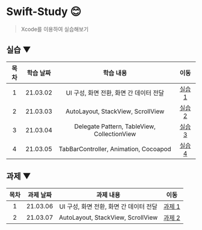 # Swift-Study 😊
> Xcode를 이용하여 실습해보기  

## 실습 ▼

| 목차 | 학습 날짜 | 학습 내용 | 이동 |  
| :----------: | :----------: | :----------: | :----------: |
| 1 | 21.03.02 | UI 구성, 화면 전환, 화면 간 데이터 전달 | [실습 1](./실습1) |
| 2 | 21.03.03 | AutoLayout, StackView, ScrollView | [실습 2](./실습2) |
| 3 | 21.03.04 | Delegate Pattern, TableView, CollectionView | [실습 3](./실습3) |
| 4 | 21.03.05 | TabBarController, Animation, Cocoapod | [실습 4](./실습4) |

## 과제 ▼

| 목차 | 과제 날짜 | 과제 내용 | 이동 |  
| :----------: | :----------: | :----------: | :----------: |
| 1 | 21.03.06 | UI 구성, 화면 전환, 화면 간 데이터 전달 | [과제 1](./과제1) |
| 2 | 21.03.07 | AutoLayout, StackView, ScrollView | [과제 2](./과제2) |


